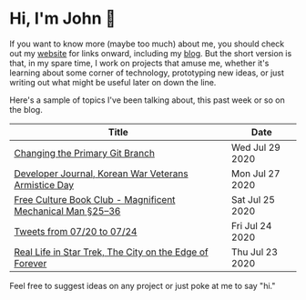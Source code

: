 # Hi, I'm John 👋

If you want to know more (maybe too much) about me, you should check out my [website](https://john.colagioia.net/) for links onward, including my [blog](https://john.colagioia.net/blog).  But the short version is that, in my spare time, I work on projects that amuse me, whether it's learning about some corner of technology, prototyping new ideas, or just writing out what might be useful later on down the line.

Here's a sample of topics I've been talking about, this past week or so on the blog.

|Title|Date|
|-----|-------|
|[Changing the Primary Git Branch](https://john.colagioia.net/blog/2020/07/29/gitmain.html)|Wed Jul 29 2020|
|[Developer Journal, Korean War Veterans Armistice Day](https://john.colagioia.net/blog/2020/07/27/kwvad.html)|Mon Jul 27 2020|
|[Free Culture Book Club - Magnificent Mechanical Man §25–36](https://john.colagioia.net/blog/2020/07/25/manuel.html)|Sat Jul 25 2020|
|[Tweets from 07/20 to 07/24](https://john.colagioia.net/blog/media/2020/07/24/week.html)|Fri Jul 24 2020|
|[Real Life in Star Trek, The City on the Edge of Forever](https://john.colagioia.net/blog/2020/07/23/edge.html)|Thu Jul 23 2020|

Feel free to suggest ideas on any project or just poke at me to say "hi."
